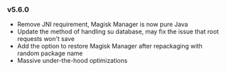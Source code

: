 ### v5.6.0
- Remove JNI requirement, Magisk Manager is now pure Java
- Update the method of handling su database, may fix the issue that root requests won't save
- Add the option to restore Magisk Manager after repackaging with random package name
- Massive under-the-hood optimizations
